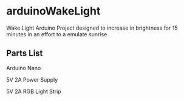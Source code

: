 # arduinoWakeLight
Wake Light Arduino Project designed to increase in brightness for 15 minutes in an effort to a emulate sunrise

## Parts List
Arduino Nano

5V 2A Power Supply

5V 2A RGB Light Strip
